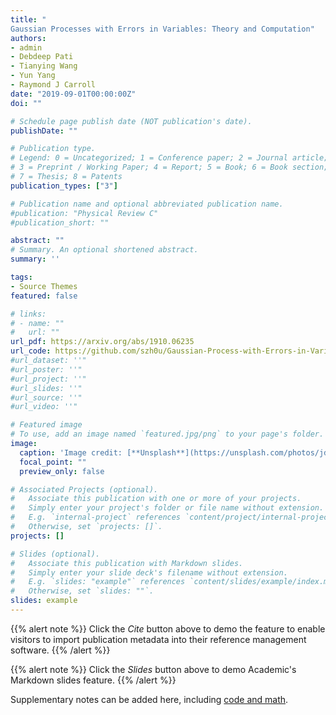 ```yaml
---
title: "
Gaussian Processes with Errors in Variables: Theory and Computation"
authors:
- admin
- Debdeep Pati
- Tianying Wang
- Yun Yang
- Raymond J Carroll
date: "2019-09-01T00:00:00Z"
doi: ""

# Schedule page publish date (NOT publication's date).
publishDate: ""

# Publication type.
# Legend: 0 = Uncategorized; 1 = Conference paper; 2 = Journal article;
# 3 = Preprint / Working Paper; 4 = Report; 5 = Book; 6 = Book section;
# 7 = Thesis; 8 = Patents
publication_types: ["3"]

# Publication name and optional abbreviated publication name.
#publication: "Physical Review C"
#publication_short: ""

abstract: ""
# Summary. An optional shortened abstract.
summary: ''

tags:
- Source Themes
featured: false

# links:
# - name: ""
#   url: ""
url_pdf: https://arxiv.org/abs/1910.06235
url_code: https://github.com/szh0u/Gaussian-Process-with-Errors-in-Variables
#url_dataset: ''"
#url_poster: ''"
#url_project: ''"
#url_slides: ''"
#url_source: ''"
#url_video: ''"

# Featured image
# To use, add an image named `featured.jpg/png` to your page's folder. 
image:
  caption: 'Image credit: [**Unsplash**](https://unsplash.com/photos/jdD8gXaTZsc)'
  focal_point: ""
  preview_only: false

# Associated Projects (optional).
#   Associate this publication with one or more of your projects.
#   Simply enter your project's folder or file name without extension.
#   E.g. `internal-project` references `content/project/internal-project/index.md`.
#   Otherwise, set `projects: []`.
projects: []

# Slides (optional).
#   Associate this publication with Markdown slides.
#   Simply enter your slide deck's filename without extension.
#   E.g. `slides: "example"` references `content/slides/example/index.md`.
#   Otherwise, set `slides: ""`.
slides: example
---
```


{{% alert note %}}
Click the *Cite* button above to demo the feature to enable visitors to import publication metadata into their reference management software.
{{% /alert %}}

{{% alert note %}}
Click the *Slides* button above to demo Academic's Markdown slides feature.
{{% /alert %}}

Supplementary notes can be added here, including [code and math](https://sourcethemes.com/academic/docs/writing-markdown-latex/).
